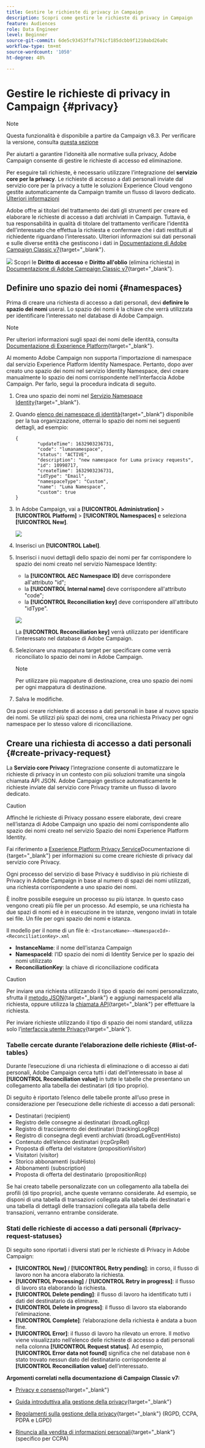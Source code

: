 ```yaml
---
title: Gestire le richieste di privacy in Campaign
description: Scopri come gestire le richieste di privacy in Campaign
feature: Audiences
role: Data Engineer
level: Beginner
source-git-commit: 6de5c93453ffa7761cf185dcbb9f1210abd26a0c
workflow-type: tm+mt
source-wordcount: '1050'
ht-degree: 48%

---
```


# Gestire le richieste di privacy in Campaign {#privacy}

<!--Adobe Campaign is a powerful tool for collecting and processing large volume of data, including personal information and sensitive data. It is therefore essential that you receive and monitor consent from your recipients.-->

>[!NOTE]
>
>Questa funzionalità è disponibile a partire da Campaign v8.3. Per verificare la versione, consulta [questa sezione](compatibility-matrix.md#how-to-check-your-campaign-version-and-buildversion)

Per aiutarti a garantire l’idoneità alle normative sulla privacy, Adobe Campaign consente di gestire le richieste di accesso ed eliminazione.

Per eseguire tali richieste, è necessario utilizzare l’integrazione del **servizio core per la privacy**. Le richieste di accesso a dati personali inviate dal servizio core per la privacy a tutte le soluzioni Experience Cloud vengono gestite automaticamente da Campaign tramite un flusso di lavoro dedicato. [Ulteriori informazioni](#create-privacy-request)

Adobe offre ai titolari del trattamento dei dati gli strumenti per creare ed elaborare le richieste di accesso a dati archiviati in Campaign. Tuttavia, è tua responsabilità in qualità di titolare del trattamento verificare l’identità dell’interessato che effettua la richiesta e confermare che i dati restituiti al richiedente riguardano l’interessato. Ulteriori informazioni sui dati personali e sulle diverse entità che gestiscono i dati in [Documentazione di Adobe Campaign Classic v7](https://experienceleague.adobe.com/docs/campaign-classic/using/getting-started/privacy/privacy-and-recommendations.html#personal-data){target=&quot;_blank&quot;}.

![](../assets/do-not-localize/speech.png) Scopri le **Diritto di accesso** e **Diritto all&#39;oblio** (elimina richiesta) in [Documentazione di Adobe Campaign Classic v7](https://experienceleague.adobe.com/docs/campaign-classic/using/getting-started/privacy/privacy-management.html#right-access-forgotten){target=&quot;_blank&quot;}.

## Definire uno spazio dei nomi {#namespaces}

Prima di creare una richiesta di accesso a dati personali, devi **definire lo spazio dei nomi** userai. Lo spazio dei nomi è la chiave che verrà utilizzata per identificare l’interessato nel database di Adobe Campaign.

>[!NOTE]
>
>Per ulteriori informazioni sugli spazi dei nomi delle identità, consulta [Documentazione di Experience Platform](https://experienceleague.adobe.com/docs/experience-platform/identity/namespaces.html){target=&quot;_blank&quot;}.

Al momento Adobe Campaign non supporta l’importazione di namespace dal servizio Experience Platform Identity Namespace. Pertanto, dopo aver creato uno spazio dei nomi nel servizio Identity Namespace, devi creare manualmente lo spazio dei nomi corrispondente nell’interfaccia Adobe Campaign. Per farlo, segui la procedura indicata di seguito.

<!--v7?
Three namespaces are available out-of-the-box: email, phone and mobile phone. If you need a different namespace (a recipient custom field, for example), you can create a new one from **[!UICONTROL Administration]** > **[!UICONTROL Platform]** > **[!UICONTROL Namespaces]**.

>[!NOTE]
>
>For optimal performance, it is recommended to use out-of-the-box namespaces.
-->

1. Crea uno spazio dei nomi nel [Servizio Namespace Identity](https://developer.adobe.com/experience-platform-apis/references/identity-service/#tag/Identity-Namespace){target=&quot;_blank&quot;}.

1. Quando [elenco dei namespace di identità](https://developer.adobe.com/experience-platform-apis/references/identity-service/#operation/getIdNamespaces){target=&quot;_blank&quot;} disponibile per la tua organizzazione, otterrai lo spazio dei nomi nei seguenti dettagli, ad esempio:

   ```
   {
           "updateTime": 1632903236731,
           "code": "lumanamespace",
           "status": "ACTIVE",
           "description": "new namespace for Luma privacy requests",
           "id": 10998717,
           "createTime": 1632903236731,
           "idType": "Email",
           "namespaceType": "Custom",
           "name": "Luma Namespace",
           "custom": true
   }
   ```

1. In Adobe Campaign, vai a **[!UICONTROL Administration]** > **[!UICONTROL Platform]** > **[!UICONTROL Namespaces]** e seleziona **[!UICONTROL New]**.

   ![](assets/privacy-namespaces-new.png)

1. Inserisci un **[!UICONTROL Label]**.

1. Inserisci i nuovi dettagli dello spazio dei nomi per far corrispondere lo spazio dei nomi creato nel servizio Namespace Identity:

   * la **[!UICONTROL AEC Namespace ID]** deve corrispondere all&#39;attributo &quot;id&quot;;
   * la **[!UICONTROL Internal name]** deve corrispondere all&#39;attributo &quot;code&quot;;
   * la **[!UICONTROL Reconciliation key]** deve corrispondere all&#39;attributo &quot;idType&quot;.

   ![](assets/privacy-namespaces-details.png)

   La **[!UICONTROL Reconciliation key]** verrà utilizzato per identificare l’interessato nel database di Adobe Campaign.

1. Selezionare una mappatura target <!--(**[!UICONTROL Recipients]**, **[!UICONTROL Real time event]** or **[!UICONTROL Subscriptions]**)--> per specificare come verrà riconciliato lo spazio dei nomi in Adobe Campaign.

   >[!NOTE]
   >
   >    Per utilizzare più mappature di destinazione, crea uno spazio dei nomi per ogni mappatura di destinazione.

1. Salva le modifiche.

Ora puoi creare richieste di accesso a dati personali in base al nuovo spazio dei nomi. Se utilizzi più spazi dei nomi, crea una richiesta Privacy per ogni namespace per lo stesso valore di riconciliazione.

## Creare una richiesta di accesso a dati personali {#create-privacy-request}

La **Servizio core Privacy** l’integrazione consente di automatizzare le richieste di privacy in un contesto con più soluzioni tramite una singola chiamata API JSON. Adobe Campaign gestisce automaticamente le richieste inviate dal servizio core Privacy tramite un flusso di lavoro dedicato.

>[!CAUTION]
>
>Affinché le richieste di Privacy possano essere elaborate, devi creare nell’istanza di Adobe Campaign uno spazio dei nomi corrispondente allo spazio dei nomi creato nel servizio Spazio dei nomi Experience Platform Identity.

Fai riferimento a [Experience Platform Privacy Service](https://experienceleague.adobe.com/docs/experience-platform/privacy/home.html?lang=it)Documentazione di {target=&quot;_blank&quot;} per informazioni su come creare richieste di privacy dal servizio core Privacy.

Ogni processo del servizio di base Privacy è suddiviso in più richieste di Privacy in Adobe Campaign in base al numero di spazi dei nomi utilizzati, una richiesta corrispondente a uno spazio dei nomi.

È inoltre possibile eseguire un processo su più istanze. In questo caso vengono creati più file per un processo. Ad esempio, se una richiesta ha due spazi di nomi ed è in esecuzione in tre istanze, vengono inviati in totale sei file. Un file per ogni spazio dei nomi e istanza.

Il modello per il nome di un file è: `<InstanceName>-<NamespaceId>-<ReconciliationKey>.xml`

* **InstanceName**: il nome dell’istanza Campaign
* **NamespaceId**: l’ID spazio dei nomi di Identity Service per lo spazio dei nomi utilizzato
* **ReconciliationKey**: la chiave di riconciliazione codificata

>[!CAUTION]
>
>Per inviare una richiesta utilizzando il tipo di spazio dei nomi personalizzato, sfrutta il [metodo JSON](https://experienceleague.adobe.com/docs/experience-platform/privacy/ui/user-guide.html?lang=it#json){target=&quot;_blank&quot;} e aggiungi namespaceId alla richiesta, oppure utilizza la [chiamata API](https://experienceleague.adobe.com/docs/experience-platform/privacy/api/privacy-jobs.html?lang=it#access-delete){target=&quot;_blank&quot;} per effettuare la richiesta.
>
>Per inviare richieste utilizzando il tipo di spazio dei nomi standard, utilizza solo l’[interfaccia utente Privacy](https://experienceleague.adobe.com/docs/experience-platform/privacy/ui/user-guide.html?lang=it#request-builder){target=&quot;_blank&quot;}.

### Tabelle cercate durante l’elaborazione delle richieste {#list-of-tables}

Durante l’esecuzione di una richiesta di eliminazione o di accesso ai dati personali, Adobe Campaign cerca tutti i dati dell’interessato in base al **[!UICONTROL Reconciliation value]** in tutte le tabelle che presentano un collegamento alla tabella dei destinatari (di tipo proprio).

Di seguito è riportato l’elenco delle tabelle pronte all’uso prese in considerazione per l’esecuzione delle richieste di accesso a dati personali:

* Destinatari (recipient)
* Registro delle consegne ai destinatari (broadLogRcp)
* Registro di tracciamento dei destinatari (trackingLogRcp)
* Registro di consegna degli eventi archiviati (broadLogEventHisto)
* Contenuto dell’elenco destinatari (rcpGrpRel)
* Proposta di offerta del visitatore (propositionVisitor)
* Visitatori (visitor)
* Storico abbonamenti (subHisto)
* Abbonamenti (subscription)
* Proposta di offerta del destinatario (propositionRcp)

Se hai creato tabelle personalizzate con un collegamento alla tabella dei profili (di tipo proprio), anche queste verranno considerate. Ad esempio, se disponi di una tabella di transazioni collegata alla tabella dei destinatari e una tabella di dettagli delle transazioni collegata alla tabella delle transazioni, verranno entrambe considerate.
<!--
>[!CAUTION]
>
>If you perform Privacy batch requests using profile deletion workflows, please take into consideration the following remarks:
>* Profile deletion via workflows do not process children tables.
>* You need to handle the deletion for all the children tables.
>* Adobe recommends that you create an ETL workflow that add the lines to delete in the Privacy Access table and let the **[!UICONTROL Delete privacy requests data]** workflow perform the deletion. We suggest to limit to 200 profiles per day to delete for performance reasons.-->

### Stati delle richieste di accesso a dati personali {#privacy-request-statuses}

Di seguito sono riportati i diversi stati per le richieste di Privacy in Adobe Campaign:

* **[!UICONTROL New]** / **[!UICONTROL Retry pending]**: in corso, il flusso di lavoro non ha ancora elaborato la richiesta.
* **[!UICONTROL Processing]** / **[!UICONTROL Retry in progress]**: il flusso di lavoro sta elaborando la richiesta.
* **[!UICONTROL Delete pending]**: il flusso di lavoro ha identificato tutti i dati del destinatario da eliminare.
* **[!UICONTROL Delete in progress]**: il flusso di lavoro sta elaborando l’eliminazione.
* **[!UICONTROL Complete]**: l’elaborazione della richiesta è andata a buon fine.
* **[!UICONTROL Error]**: il flusso di lavoro ha rilevato un errore. Il motivo viene visualizzato nell’elenco delle richieste di accesso a dati personali nella colonna **[!UICONTROL Request status]**. Ad esempio, **[!UICONTROL Error data not found]** significa che nel database non è stato trovato nessun dato del destinatario corrispondente al **[!UICONTROL Reconciliation value]** dell’interessato.

**Argomenti correlati  nella documentazione di Campaign Classic v7:**

* [Privacy e consenso](https://experienceleague.adobe.com/docs/campaign-classic/using/getting-started/privacy/privacy-and-recommendations.html){target=&quot;_blank&quot;}

* [Guida introduttiva alla gestione della privacy](https://experienceleague.adobe.com/docs/campaign-classic/using/getting-started/privacy/privacy-management.html){target=&quot;_blank&quot;}

* [Regolamenti sulla gestione della privacy](https://experienceleague.adobe.com/docs/campaign-classic/using/getting-started/privacy/privacy-management.html#privacy-management-regulations){target=&quot;_blank&quot;} (RGPD, CCPA, PDPA e LGPD)

* [Rinuncia alla vendita di informazioni personali](https://experienceleague.adobe.com/docs/campaign-classic/using/getting-started/privacy/privacy-requests/privacy-requests-ccpa.html){target=&quot;_blank&quot;} (specifico per CCPA)